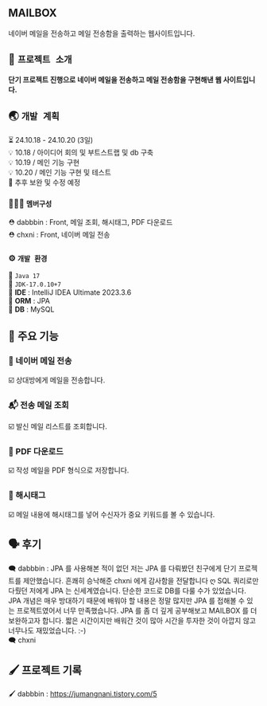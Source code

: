 ## MAILBOX
네이버 메일을 전송하고 메일 전송함을 출력하는 웹사이트입니다. 

## 💌 `프로젝트 소개`
**단기 프로젝트 진행으로 네이버 메일을 전송하고 메일 전송함을 구현해낸 웹 사이트입니다.** 
<br>

##  🌏 `개발 계획`
⏳ 24.10.18 - 24.10.20 (3일) <br>
💡 10.18 / 아이디어 회의 및 부트스트랩 및 db 구축 <br>
💡 10.19 / 메인 기능 구현 <br>
💡 10.20 / 메인 기능 구현 및 테스트 <br>
🧶 추후 보완 및 수정 예정


### 🧑‍🤝‍🧑 `멤버구성`
 ⛑️ dabbbin : Front, 메일 조회, 해시태그, PDF 다운로드 <br>
 ⛑️ chxni : Front, 네이버 메일 전송 


### ⚙️ `개발 환경`
 🔎  ``` Java 17 ```<br>
 🔎 ``` JDK-17.0.10+7 ```<br>
 🔎 **IDE** : IntelliJ IDEA Ultimate 2023.3.6<br>
 🔎 **ORM** : JPA<br>
 🔎 **DB** : MySQL
  

## 📌 주요 기능
###  📮 네이버 메일 전송
☑️ 상대방에게 메일을 전송합니다. 
###  📬 전송 메일 조회
☑️ 발신 메일 리스트를 조회합니다. 
### 📝 PDF 다운로드
☑️ 작성 메일을 PDF 형식으로 저장합니다. 
###  🫧 해시태그
☑️ 메일 내용에 해시태그를 넣어 수신자가 중요 키워드를 볼 수 있습니다. 


## 🗣️ 후기

🗨️ dabbbin : JPA 를 사용해본 적이 없던 저는 JPA 를 다뤄봤던 친구에게 단기 프로젝트를 제안했습니다. 흔쾌히 승낙해준 chxni 에게 감사함을 전달합니다 ღ SQL 쿼리로만 다뤘던 저에게 JPA 는 신세계였습니다. 단순한 코드로 DB를 다룰 수가 있었습니다. JPA 개념은 매우 방대하기 때문에 배워야 할 내용은 정말 많지만 JPA 를 접해볼 수 있는 프로젝트였어서 너무 만족했습니다. JPA 를 좀 더 깊게 공부해보고 MAILBOX 를 더 보완하고자 합니다. 짧은 시간이지만 배워간 것이 많아 시간을 투자한 것이 아깝지 않고 너무나도 재밌었습니다. :-) <br>
🗨️ chxni

## 🖌️ 프로젝트 기록 

🖌️ dabbbin : https://jumangnani.tistory.com/5

